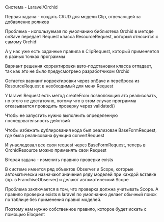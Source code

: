 <p>Система - Laravel/Orchid</p>
<p>Первая задача - создать CRUD для модели Clip, отвечающей за добавление роликов</p>

<p>Проблема - используемая по умолчанию библиотека Orchid в методе onSave передает Request класса ResourceRequest, 
который относится к самому Orchid </p>

<p>А у нас уже есть заданные правила в ClipRequest, который применяется в разных точках программы</p>

<p>Вариант решения корректировки авто-подстановки класса отпадает, так как это не было предусмотрено разработчиком Orchid</p>

<p>Остается вариант корректировки через onSave и переброса из ResourceRequest в необходимый для меня Request</p>

<p>У laravel Request есть метод createFrom позволяющий это реализовать, но этого не достаточно, потому что в этом случае программа отказывается проводить проверку через validated()</p>

<p>Чтобы ее запустить нужно выполнить определенную последовательность действий</p>

<p>Чтобы избежать дублирования кода был реализован BaseFormRequest, где была  реализована функция convertRequest</p>

<p>И унаследовал все свои request через BaseFormRequest, теперь в OrchidResource можно применять свои Request</p>

<p>Вторая задача - изменить правило проверки exists</p>

<p>В системе имеется ряд объектов Observer и Scope, которые автоматически назначают значения ряду моделей при каждой вставке (пр. в FranchiseObserver) и делают автоматический Scope</p>

<p>
Проблема заключается в том, что проверка должна учитывать Scope.
А правило проверки exists в laravel по умолчанию делает обычный поиск по таблице без применения
правил моделей.
</p>

<p>
    Поэтому нам нужно собственное правило, которое будет искать с помощью Eloquent
</p>